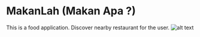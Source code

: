 # MakanLah (Makan Apa ?)
This is a food application. Discover nearby restaurant for the user.
![alt text](https://github.com/weikang761195/MakanLah/blob/master/app/src/main/res/screenshot/login%20page.JPG)
